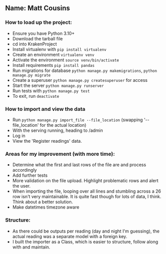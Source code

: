 ## Name: Matt Cousins

### How to load up the project:

* Ensure you have Python 3.10+
* Download the tarball file
* cd into KrakenProject
* Install virtualenv with `pip install virtualenv`
* Create an environment `virtualenv venv`
* Activate the environment `source venv/bin/activate`
* Install requirements `pip install pandas`
* Run migrations for database `python manage.py makemigrations`, `python manage.py migrate`
* Create a superuser `python manage.py createsuperuser` for access
* Start the server `python manage.py runserver`
* Run tests with `python manage.py test`
* To exit, run `deactivate`

### How to import and view the data

* Run `python manage.py import_file --file_location` (swapping '--file_location' for the actual location)
* With the serving running, heading to /admin
* Log in
* View the 'Register readings' data.

### Areas for my improvement (with more time):

* Determine what the first and last rows of the file are and process accordingly
* Add further tests
* More validation on the file upload. Highlight problematic rows and alert the user.
* When importing the file, looping over all lines and stumbling across a 26 row isn't very maintainable. It is quite
  fast though for lots of data, I think. Think about a better solution.
* Make datetimes timezone aware

### Structure:

* As there could be outputs per reading (day and night I'm guessing), the actual reading was a separate model with a
  foreign key.
* I built the importer as a Class, which is easier to structure, follow along with and maintain. 